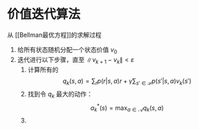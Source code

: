 # 价值迭代算法

从 [[Bellman最优方程]]的求解过程

1. 给所有状态随机分配一个状态价值 $v_0$
2. 迭代进行以下步骤，直至 $\|v_{k+1}-v_k\|<\varepsilon$
	1. 计算所有的 $$q_k(s,a)= \sum_rp(r|s,a)r + \gamma \sum_{s' \in \mathcal{S}}p(s'|s,a)v_k(s')$$
	2. 找到令 $q_k$ 最大的动作：$$a_k^{*}(s)=\max_{a \in \mathcal{A}} q_k(s,a)$$
	3. 